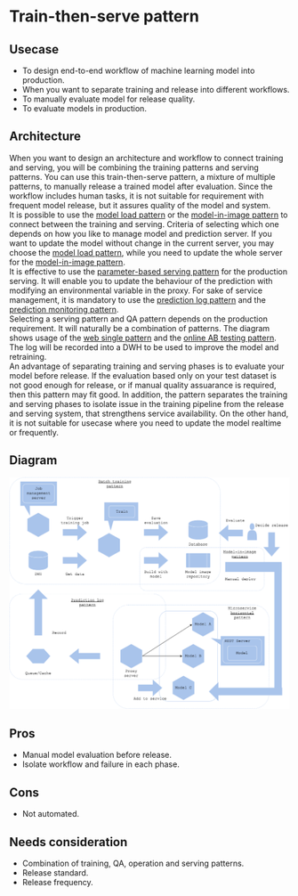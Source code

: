 # Train-then-serve pattern

## Usecase
- To design end-to-end workflow of machine learning model into production.
- When you want to separate training and release into different workflows.
- To manually evaluate model for release quality.
- To evaluate models in production.

## Architecture
When you want to design an architecture and workflow to connect training and serving, you will be combining the training patterns and serving patterns. You can use this train-then-serve pattern, a mixture of multiple patterns, to manually release a trained model after evaluation. Since the workflow includes human tasks, it is not suitable for requirement with frequent model release, but it assures quality of the model and system.<br>
It is possible to use the [model load pattern](../../Operation-patterns/Model-load-pattern/design_en.md) or the [model-in-image pattern](../../Operation-patterns/Model-in-image-pattern/design_en.md) to connect between the training and serving. Criteria of selecting which one depends on how you like to manage model and prediction server. If you want to update the model without change in the current server, you may choose the [model load pattern](../../Operation-patterns/Model-load-pattern/design_en.md), while you need to update the whole server for the [model-in-image pattern](../../Operation-patterns/Model-in-image-pattern/design_en.md).<br>
It is effective to use the [parameter-based serving pattern](../../Operation-patterns/Parameter-based-serving-pattern/design_en.md) for the production serving. It will enable you to update the behaviour of the prediction with modifying an environmental variable in the proxy. For sake of service management, it is mandatory to use the [prediction log pattern](../../Operation-patterns/Prediction-log-pattern/design_en.md) and the [prediction monitoring pattern](../../Operation-patterns/Prediction-monitoring-pattern/design_en.md).<br>
Selecting a serving pattern and QA pattern depends on the production requirement. It will naturally be a combination of patterns. The diagram shows usage of the [web single pattern](../../Serving-patterns/Web-single-pattern/design_en.md) and the [online AB testing pattern](../../QA-patterns/Online-ab-test-pattern/design_en.md). The log will be recorded into a DWH to be used to improve the model and retraining.<br>
An advantage of separating training and serving phases is to evaluate your model before release. If the evaluation based only on your test dataset is not good enough for release, or if manual quality assuarance is required, then this pattern may fit good. In addition, the pattern separates the training and serving phases to isolate issue in the training pipeline from the release and serving system, that strengthens service availability. On the other hand, it is not suitable for usecase where you need to update the model realtime or frequently.


## Diagram
![diagram](diagram.png)


## Pros
- Manual model evaluation before release.
- Isolate workflow and failure in each phase.

## Cons
- Not automated.

## Needs consideration
- Combination of training, QA, operation and serving patterns.
- Release standard.
- Release frequency.